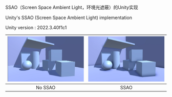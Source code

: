 
#

SSAO（Screen Space Ambient Light，环境光遮蔽）的Unity实现

Unity's SSAO (Screen Space Ambient Light) implementation

Unity version : 2022.3.40f1c1

| ![No SSAO](pic/NoSSAO.png "No SSAO") | ![SSAO](pic/SSAO.png "SSAO") |
|:-:|:-:|
|No SSAO|SSAO|
